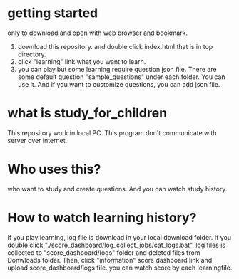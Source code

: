 # getting started
only to download and open with web browser and bookmark.
1. download this repository. and double click index.html that is in top directory.
2. click "learning" link  what you want to learn.
3. you can play.but some learning require question json file. There are some default question "sample_questions" under each folder. You can use it. And if you want to customize questions, you can add json file.

# what is study_for_children
This repository work in local PC. This program don't communicate with server over internet.

# Who uses this?
who want to study and create questions.
And you can watch study history.

# How to watch learning history?
If you play learning, log file is download in your local download folder.
If you double click "./score_dashboard/log_collect_jobs/cat_logs.bat", log files is collected to "score_dashboard/logs" folder and deleted files from Donwloads folder.
Then, click "information" score dashboard link and upload score_dashboard/logs file. you can watch score by each learningfile.


